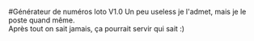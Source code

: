 #Générateur de numéros loto V1.0
Un peu useless je l'admet, mais je le poste quand même.  
Après tout on sait jamais, ça pourrait servir qui sait :)
